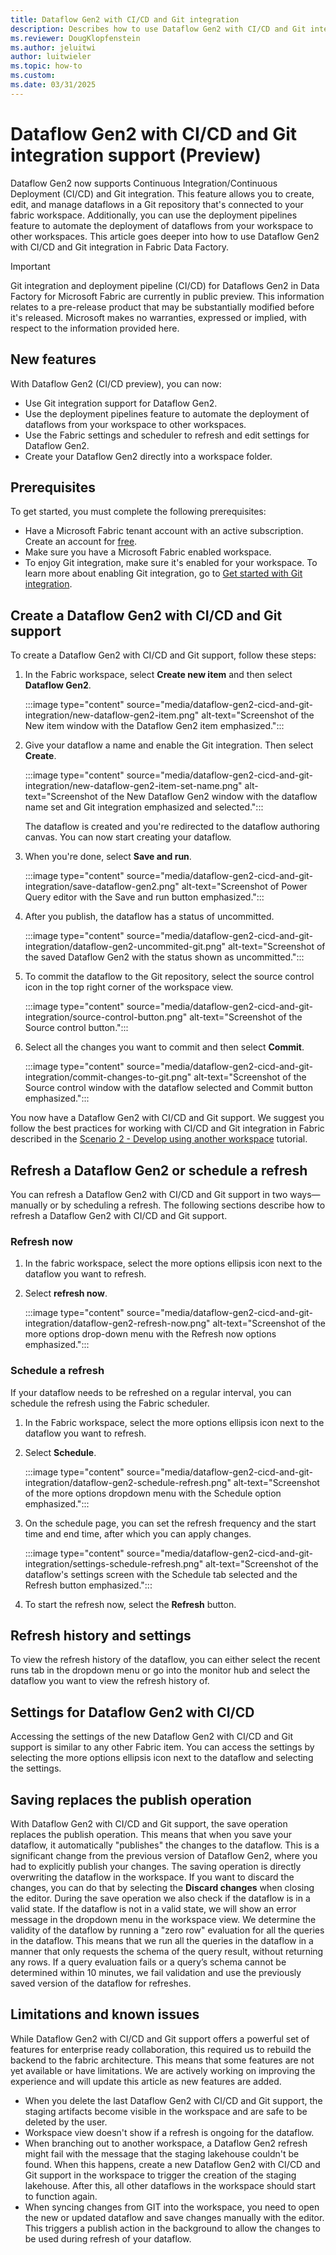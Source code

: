 ```yaml
---
title: Dataflow Gen2 with CI/CD and Git integration
description: Describes how to use Dataflow Gen2 with CI/CD and Git integration in Fabric Data Factory.
ms.reviewer: DougKlopfenstein
ms.author: jeluitwi
author: luitwieler
ms.topic: how-to
ms.custom:
ms.date: 03/31/2025
---
```


# Dataflow Gen2 with CI/CD and Git integration support (Preview)

Dataflow Gen2 now supports Continuous Integration/Continuous Deployment (CI/CD) and Git integration. This feature allows you to create, edit, and manage dataflows in a Git repository that's connected to your fabric workspace. Additionally, you can use the deployment pipelines feature to automate the deployment of dataflows from your workspace to other workspaces. This article goes deeper into how to use Dataflow Gen2 with CI/CD and Git integration in Fabric Data Factory.

   > [!IMPORTANT]
   > Git integration and deployment pipeline (CI/CD) for Dataflows Gen2 in Data Factory for Microsoft Fabric are currently in public preview. This information relates to a pre-release product that may be substantially modified before it's released. Microsoft makes no warranties, expressed or implied, with respect to the information provided here.

## New features

With Dataflow Gen2 (CI/CD preview), you can now:

- Use Git integration support for Dataflow Gen2.
- Use the deployment pipelines feature to automate the deployment of dataflows from your workspace to other workspaces.
- Use the Fabric settings and scheduler to refresh and edit settings for Dataflow Gen2.
- Create your Dataflow Gen2 directly into a workspace folder.

## Prerequisites

To get started, you must complete the following prerequisites:

- Have a Microsoft Fabric tenant account with an active subscription. Create an account for [free](../fundamentals/fabric-trial.md).
- Make sure you have a Microsoft Fabric enabled workspace.
- To enjoy Git integration, make sure it's enabled for your workspace. To learn more about enabling Git integration, go to [Get started with Git integration](/fabric/cicd/git-integration/git-get-started).

## Create a Dataflow Gen2 with CI/CD and Git support

To create a Dataflow Gen2 with CI/CD and Git support, follow these steps:

1. In the Fabric workspace, select **Create new item** and then select **Dataflow Gen2**.

   :::image type="content" source="media/dataflow-gen2-cicd-and-git-integration/new-dataflow-gen2-item.png" alt-text="Screenshot of the New item window with the Dataflow Gen2 item emphasized.":::

1. Give your dataflow a name and enable the Git integration. Then select **Create**.

   :::image type="content" source="media/dataflow-gen2-cicd-and-git-integration/new-dataflow-gen2-item-set-name.png" alt-text="Screenshot of the New Dataflow Gen2 window with the dataflow name set and Git integration emphasized and selected.":::

   The dataflow is created and you're redirected to the dataflow authoring canvas. You can now start creating your dataflow.

1. When you're done, select **Save and run**.

   :::image type="content" source="media/dataflow-gen2-cicd-and-git-integration/save-dataflow-gen2.png" alt-text="Screenshot of Power Query editor with the Save and run button emphasized.":::

1. After you publish, the dataflow has a status of uncommitted.

   :::image type="content" source="media/dataflow-gen2-cicd-and-git-integration/dataflow-gen2-uncommited-git.png" alt-text="Screenshot of the saved Dataflow Gen2 with the status shown as uncommitted.":::

1. To commit the dataflow to the Git repository, select the source control icon in the top right corner of the workspace view.

   :::image type="content" source="media/dataflow-gen2-cicd-and-git-integration/source-control-button.png" alt-text="Screenshot of the Source control button.":::

1. Select all the changes you want to commit and then select **Commit**.

   :::image type="content" source="media/dataflow-gen2-cicd-and-git-integration/commit-changes-to-git.png" alt-text="Screenshot of the Source control window with the dataflow selected and Commit button emphasized.":::

You now have a Dataflow Gen2 with CI/CD and Git support. We suggest you follow the best practices for working with CI/CD and Git integration in Fabric described in the [Scenario 2 - Develop using another workspace](/fabric/cicd/git-integration/manage-branches?tabs=azure-devops#scenario-2---develop-using-another-workspace) tutorial.

## Refresh a Dataflow Gen2 or schedule a refresh

You can refresh a Dataflow Gen2 with CI/CD and Git support in two ways&mdash;manually or by scheduling a refresh. The following sections describe how to refresh a Dataflow Gen2 with CI/CD and Git support.

### Refresh now

1. In the fabric workspace, select the more options ellipsis icon next to the dataflow you want to refresh.
1. Select **refresh now**.

   :::image type="content" source="media/dataflow-gen2-cicd-and-git-integration/dataflow-gen2-refresh-now.png" alt-text="Screenshot of the more options drop-down menu with the Refresh now options emphasized.":::

### Schedule a refresh

If your dataflow needs to be refreshed on a regular interval, you can schedule the refresh using the Fabric scheduler.

1. In the Fabric workspace, select the more options ellipsis icon next to the dataflow you want to refresh.
1. Select **Schedule**.

   :::image type="content" source="media/dataflow-gen2-cicd-and-git-integration/dataflow-gen2-schedule-refresh.png" alt-text="Screenshot of the more options dropdown menu with the Schedule option emphasized.":::

1. On the schedule page, you can set the refresh frequency and the start time and end time, after which you can apply changes.

   :::image type="content" source="media/dataflow-gen2-cicd-and-git-integration/settings-schedule-refresh.png" alt-text="Screenshot of the dataflow's settings screen with the Schedule tab selected and the Refresh button emphasized.":::

1. To start the refresh now, select the **Refresh** button.

## Refresh history and settings

To view the refresh history of the dataflow, you can either select the recent runs tab in the dropdown menu or go into the monitor hub and select the dataflow you want to view the refresh history of.

## Settings for Dataflow Gen2 with CI/CD

Accessing the settings of the new Dataflow Gen2 with CI/CD and Git support is similar to any other Fabric item. You can access the settings by selecting the more options ellipsis icon next to the dataflow and selecting the settings.

## Saving replaces the publish operation

With Dataflow Gen2 with CI/CD and Git support, the save operation replaces the publish operation. This means that when you save your dataflow, it automatically "publishes" the changes to the dataflow. This is a significant change from the previous version of Dataflow Gen2, where you had to explicitly publish your changes. The saving operation is directly overwriting the dataflow in the workspace. If you want to discard the changes, you can do that by selecting the **Discard changes** when closing the editor. During the save operation we also check if the dataflow is in a valid state. If the dataflow is not in a valid state, we will show an error message in the dropdown menu in the workspace view. We determine the validity of the dataflow by running a "zero row" evaluation for all the queries in the dataflow. This means that we run all the queries in the dataflow in a manner that only requests the schema of the query result, without returning any rows. If a query evaluation fails or a query’s schema cannot be determined within 10 minutes, we fail validation and use the previously saved version of the dataflow for refreshes.

## Limitations and known issues

While Dataflow Gen2 with CI/CD and Git support offers a powerful set of features for enterprise ready collaboration, this required us to rebuild the backend to the fabric architecture. This means that some features are not yet available or have limitations. We are actively working on improving the experience and will update this article as new features are added.

- When you delete the last Dataflow Gen2 with CI/CD and Git support, the staging artifacts become visible in the workspace and are safe to be deleted by the user.
- Workspace view doesn't show if a refresh is ongoing for the dataflow.
- When branching out to another workspace, a Dataflow Gen2 refresh might fail with the message that the staging lakehouse couldn't be found. When this happens, create a new Dataflow Gen2 with CI/CD and Git support in the workspace to trigger the creation of the staging lakehouse. After this, all other dataflows in the workspace should start to function again.
- When syncing changes from GIT into the workspace, you need to open the new or updated dataflow and save changes manually with the editor. This triggers a publish action in the background to allow the changes to be used during refresh of your dataflow.

